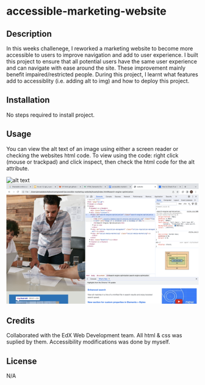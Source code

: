 # accessible-marketing-website

## Description

In this weeks challenege, I reworked a marketing website to become more accessible to users to improve navigation and add to user experience. I built this project to ensure that all potential users have the same user experience and can navigate with ease around the site. These improvement mainly benefit impaired/restricted people. During this project, I learnt what features add to accessiblity (i.e. adding alt to img) and how to deploy this project.

## Installation

No steps required to install project.

## Usage

You can view the alt text of an image using either a screen reader or checking the websites html code. To view using the code: right click (mouse or trackpad) and click inspect, then check the html code for the alt attribute.

![alt text](starter/assets/images/finding-inspect.png)
![alt text](starter/assets/images/finding-alt-attribute.png)


## Credits

Collaborated with the EdX Web Development team. All html & css was suplied by them. Accessibility modifications was done by myself.

## License

N/A

